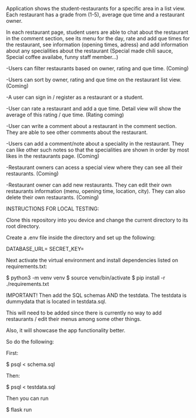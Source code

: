 Application shows the student-restaurants for a specific area in a list view. Each restaurant has a grade from (1-5), average que time and a restaurant owner. 

In each restaurant page, student users are able to chat about the restaurant in the comment section, see its menu for the day, rate and add que times for the restaurant, 
see information (opening times, adress) and add information about any specialities about the restaurant (Special made chili sauce, Special coffee availabe, funny staff member...)

  -Users can filter restaurants based on owner, rating and que time. (Coming)

  -Users can sort by owner, rating and que time on the restaurant list view. (Coming)
  
  -A user can sign in / register as a restaurant or a student.

  -User can rate a restaurant and add a que time. Detail view will show the average of this rating / que time. (Rating coming)

  -User can write a comment about a restaurant in the comment section. They are able to see other comments about the restaurant.

  -Users can add a comment/note about a speciality in the restaurant. They can like other such notes so that the specialities are shown in order by most likes in the restaurants page. (Coming)

  -Restaurant owners can acess a special view where they can see all their restaurants. (Coming)

  -Restaurant owner can add new restaurants. They can edit their own restaurants information (menu, opening time, location, city). They can also delete their own restaurants. (Coming)


INSTRUCTIONS FOR LOCAL TESTING:

Clone this repository into you device and change the current directory to its root directory. 
  
Create a .env file inside the directory and set up the following:

DATABASE_URL=<the local address of your psql database>
SECRET_KEY=<your own secret key here>

Next activate the virtual environment and install dependencies listed on requirements.txt:

$ python3 -m venv venv
$ source venv/bin/activate
$ pip install -r ./requirements.txt

IMPORTANT! Then add the SQL schemas AND the testdata. The testdata is dummydata that is located in testdata.sql.

This will need to be added since there is currently no way to add restaurants / edit their menus among some other things.

Also, it will showcase the app functionality better.

So do the following: 

First:

$ psql < schema.sql

Then:

$ psql < testdata.sql

Then you can run

$ flask run